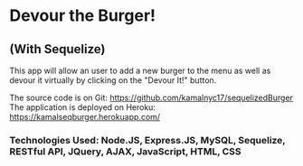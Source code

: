 # Devour the Burger!
## (With Sequelize)

This app will allow an user to add a new burger to the menu as well as devour it virtually by clicking on the "Devour It!" button.

The source code is on Git: https://github.com/kamalnyc17/sequelizedBurger
<br>The application is deployed on Heroku: https://kamalseqburger.herokuapp.com/

### Technologies Used: Node.JS, Express.JS, MySQL, Sequelize, RESTful API, JQuery, AJAX, JavaScript, HTML, CSS